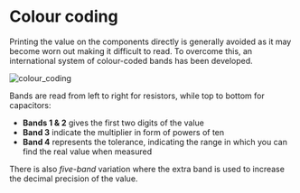 # Colour coding  

Printing the value on the components directly is generally avoided as it may become worn out making it difficult to read. To overcome this, an international system of colour-coded bands has been developed.  

![colour_coding](https://github.com/dennyb87/elettrotecnica-serale/assets/7195133/69beeac3-eb3c-4d29-89a8-70fa963622e3)  

Bands are read from left to right for resistors, while top to bottom for capacitors:  

* **Bands 1 & 2** gives the first two digits of the value
* **Band 3** indicate the multiplier in form of powers of ten
* **Band 4** represents the tolerance, indicating the range in which you can find the real value when measured

There is also *five-band* variation where the extra band is used to increase the decimal precision of the value.  
